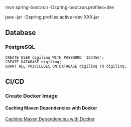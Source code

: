 mvn spring-boot:run -Dspring-boot.run.profiles=dev

java -jar -Dspring.profiles.active=dev XXX.jar

## Database

### PostgreSQL 

```
CREATE USER digilinq WITH PASSWORD '123456';
CREATE DATABASE digilinq;
GRANT ALL PRIVILEGES ON DATABASE digilinq TO digilinq; 
```

## CI/CD

### Create Docker Image

#### Caching Maven Dependencies with Docker
[Caching Maven Dependencies with Docker](https://www.baeldung.com/ops/docker-cache-maven-dependencies)
